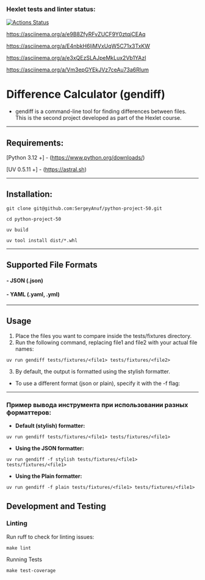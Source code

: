 ### Hexlet tests and linter status:
[![Actions Status](https://github.com/SergeyAnuf/python-project-50/actions/workflows/hexlet-check.yml/badge.svg)](https://github.com/SergeyAnuf/python-project-50/actions)

https://asciinema.org/a/e9B8ZfyRFvZUCF9Y0ztqjCEAq

https://asciinema.org/a/E4nbkH6IjMVxUqW5C71x3TxKW

https://asciinema.org/a/e3xQEzSLAJpeMkLux2Vb1YAzl

https://asciinema.org/a/Vm3epGYEkJVz7ceAu73a6Rlum

# Difference Calculator (gendiff)

- gendiff is a command-line tool for finding differences between files. This is the second project developed as part of
  the Hexlet course.

***

## Requirements:

[Python 3.12 +] - (https://www.python.org/downloads/)

[UV 0.5.11 +] - (https://astral.sh)
***

## Installation:

``` 
git clone git@github.com:SergeyAnuf/python-project-50.git
```

````
cd python-project-50
````

`````
uv build
``````

````````
uv tool install dist/*.whl
````````

***

## Supported File Formats

#### - JSON (.json)

#### - YAML (.yaml, .yml)

***

## Usage

1. Place the files you want to compare inside the tests/fixtures directory.
2. Run the following command, replacing file1 and file2 with your actual file names:

````
uv run gendiff tests/fixtures/<file1> tests/fixtures/<file2>
````

3. By default, the output is formatted using the stylish formatter.

- To use a different format (json or plain), specify it with the -f flag:

***

### Пример вывода инструмента при использовании разных форматтеров:

- **Default (stylish) formatter:**

````
uv run gendiff tests/fixtures/<file1> tests/fixtures/<file1>
````

- **Using the JSON formatter:**

``````
uv run gendiff -f stylish tests/fixtures/<file1> tests/fixtures/<file1>
``````

- **Using the Plain formatter:**

``````
uv run gendiff -f plain tests/fixtures/<file1> tests/fixtures/<file1>
``````

## Development and Testing
### Linting
Run ruff to check for linting issues:
```
make lint
```
Running Tests
```
make test-coverage
```
